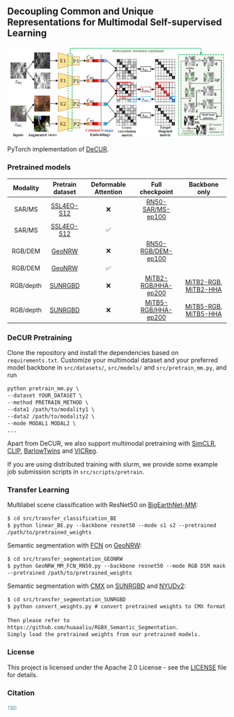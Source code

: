 ## Decoupling Common and Unique Representations for Multimodal Self-supervised Learning


<p align="center">
  <img width="800" alt="decur main structure" src="assets/decur_eccv.png">
</p>

PyTorch implementation of [DeCUR]().


### Pretrained models

| Modality | Pretrain dataset | Deformable Attention  | Full checkpoint | Backbone only |
| :---: | :---: | :---: | :---: | :---: | 
SAR/MS | [SSL4EO-S12](https://github.com/zhu-xlab/SSL4EO-S12) | ❌ | [RN50-SAR/MS-ep100](https://huggingface.co/wangyi111/DeCUR/resolve/main/rn50_ssl4eo-s12_s1_s2c_decur_ep100.pth) | |
SAR/MS | [SSL4EO-S12](https://github.com/zhu-xlab/SSL4EO-S12) | ✅ |  |  |
RGB/DEM | [GeoNRW](https://ieee-dataport.org/open-access/geonrw) | ❌ | [RN50-RGB/DEM-ep100](https://huggingface.co/wangyi111/DeCUR/resolve/main/rn50_geonrw_rgb_dem_decur_ep100.pth) | |
RGB/DEM | [GeoNRW](https://ieee-dataport.org/open-access/geonrw) | ✅ |  |  |
RGB/depth | [SUNRGBD](https://rgbd.cs.princeton.edu/) | ❌ |[MiTB2-RGB/HHA-ep200](https://huggingface.co/wangyi111/DeCUR/resolve/main/mitb2_sunrgbd_rgb_hha_decur_ep200.pth) | [MiTB2-RGB](https://huggingface.co/wangyi111/DeCUR/resolve/main/mitb2_sunrgbd_backbone_rgb_decur_ep200.pth), [MiTB2-HHA](https://huggingface.co/wangyi111/DeCUR/resolve/main/mitb2_sunrgbd_backbone_hha_decur_ep200.pth) |
RGB/depth | [SUNRGBD](https://rgbd.cs.princeton.edu/) | ❌ |[MiTB5-RGB/HHA-ep200](https://huggingface.co/wangyi111/DeCUR/resolve/main/mitb5_sunrgbd_rgb_hha_decur_ep200.pth) | [MiTB5-RGB](https://huggingface.co/wangyi111/DeCUR/resolve/main/mitb5_sunrgbd_backbone_rgb_decur_ep200.pth), [MiTB5-HHA](https://huggingface.co/wangyi111/DeCUR/resolve/main/mitb5_sunrgbd_backbone_hha_decur_ep200.pth) |


### DeCUR Pretraining

Clone the repository and install the dependencies based on `requirements.txt`. Customize your multimodal dataset and your preferred model backbone in `src/datasets/`, `src/models/` and `src/pretrain_mm.py`, and run 

```
python pretrain_mm.py \
--dataset YOUR_DATASET \
--method PRETRAIN_METHOD \
--data1 /path/to/modality1 \
--data2 /path/to/modality2 \
--mode MODAL1 MODAL2 \
...
```

Apart from DeCUR, we also support multimodal pretraining with [SimCLR](https://arxiv.org/abs/2002.05709), [CLIP](https://arxiv.org/abs/2103.00020), [BarlowTwins](https://arxiv.org/abs/2103.03230v3) and [VICReg](https://arxiv.org/abs/2105.04906).

If you are using distributed training with slurm, we provide some example job submission scripts in `src/scripts/pretrain`.

### Transfer Learning

Multilabel scene classification with ResNet50 on [BigEarthNet-MM](https://arxiv.org/abs/2105.07921):

```
$ cd src/transfer_classification_BE
$ python linear_BE.py --backbone resnet50 --mode s1 s2 --pretrained /path/to/pretrained_weights
```

Semantic segmentation with [FCN](https://arxiv.org/abs/1411.4038) on [GeoNRW](https://ieee-dataport.org/open-access/geonrw):

```
$ cd src/transfer_segmentation_GEONRW
$ python GeoNRW_MM_FCN_RN50.py --backbone resnet50 --mode RGB DSM mask --pretrained /path/to/pretrained_weights
```

Semantic segmentation with [CMX](https://arxiv.org/abs/2203.04838) on [SUNRGBD](https://rgbd.cs.princeton.edu/) and [NYUDv2](https://cs.nyu.edu/~silberman/datasets/nyu_depth_v2.html): 

```
$ cd src/transfer_segmentation_SUNRGBD
$ python convert_weights.py # convert pretrained weights to CMX format

Then please refer to https://github.com/huaaaliu/RGBX_Semantic_Segmentation.
Simply load the pretrained weights from our pretrained models. 
```

### License

This project is licensed under the Apache 2.0 License - see the [LICENSE](LICENSE) file for details.


### Citation
```BibTeX
TBD
```
